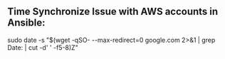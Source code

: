 Time Synchronize Issue with AWS accounts in Ansible:
----------------------------------------------------
sudo date -s "$(wget -qSO- --max-redirect=0 google.com 2>&1 | grep Date: | cut -d' ' -f5-8)Z"